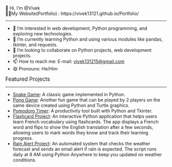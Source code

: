 <div style="font-size:largest;">👋 Hi, I’m @Vivek</div>
<div> 👨‍💻My Website(Portfolio) : https://vivek13121.github.io/Portfolio/</div><hr>

- 👀 I’m interested in web development, Python programming, and exploring new technologies.
- 🌱 I’m currently learning Python and using various modules like pandas, tkinter, and requests.
- 💞️ I’m looking to collaborate on Python projects, web development projects.
- 📫 How to reach me: E-mail: vivek131215@gmail.com
- 😄 Pronouns: He/Him

<span style="font-size:larger;">Featured Projects</span><hr>

- [Snake Game](https://github.com/Vivek13121/My-Projects/tree/67c04c564048ba8868ff934486228c479d1bef61/Snake_Game): A classic game implemented in Python.
- [Pong Game](https://github.com/Vivek13121/My-Projects/tree/67c04c564048ba8868ff934486228c479d1bef61/Pong_Game): Another fun game that can be played by 2 players on the same device created using Python and Turtle graphics.
- [Pomodoro Timer](https://github.com/Vivek13121/My-Projects/tree/67c04c564048ba8868ff934486228c479d1bef61/Pomodoro_GUI): A productivity tool built with Python and Tkinter.
- [Flashcard Project](https://github.com/Vivek13121/My-Projects/tree/081b9be0312f9b3b169e8bc6713bf8a55b2d7f46/Flashcard): An interactive Python application that helps users learn French vocabulary using flashcards. The app displays a French word and flips to show the English translation after a few seconds, allowing users to mark words they know and track their learning progress.
- [Rain Alert Project](https://github.com/Vivek13121/My-Projects/tree/081b9be0312f9b3b169e8bc6713bf8a55b2d7f46/Automated_Rain_Alert): An automated system that checks the weather forecast and sends an email alert if rain is expected. The script runs daily at 8 AM using Python Anywhere to keep you updated on weather conditions.



<!---
Vivek13121/Vivek13121 is a ✨ special ✨ repository because its `README.md` (this file) appears on your GitHub profile.
You can click the Preview link to take a look at your changes.
--->
